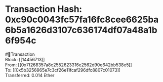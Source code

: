
Transaction Hash: 0xc90c0043fc57fa16fc8cee6625ba6b5a1626d3107c636174df07a48a1b6f954c
====================================================================================
  
#💸Transaction  
Block: [[14456713]]  
From: [[0x7f268357a8c2552623316e2562d90e642bb538e5]]  
To: [[0x5b3256965e7c3cf26e11fcaf296dfc8807c01073]]  
Transferred: 0.014 Ether